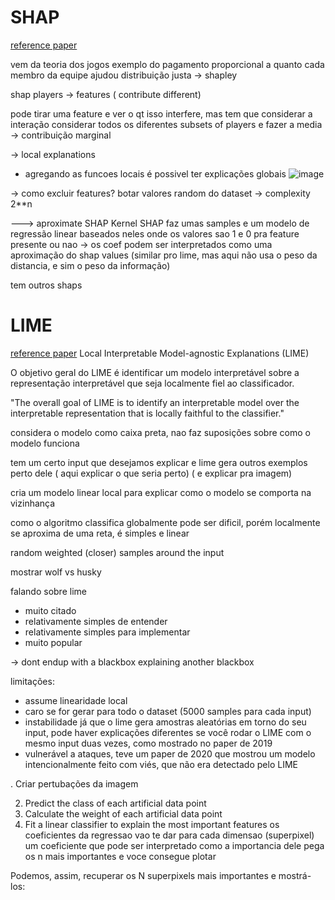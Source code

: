 # SHAP
[reference paper](https://repositorium.sdum.uminho.pt/bitstream/1822/23526/1/nsensitivity2.pdf)

vem da teoria dos jogos
exemplo do pagamento proporcional a quanto cada membro da equipe ajudou
distribuição justa -> shapley


shap 
players -> features ( contribute different)

pode tirar uma feature e ver o qt isso interfere, mas tem que considerar a interação
considerar todos os diferentes subsets of players e fazer a media
-> contribuição marginal

-> local explanations
- agregando as funcoes locais é possivel ter explicações globais
![image](https://github.com/ramon-m-machado/training-notes/assets/86575893/418cfc76-44aa-4dfd-bb4c-619d0014a418)

-> como excluir features? botar valores random do dataset 
-> complexity 2**n


---> aproximate SHAP
Kernel SHAP
faz umas samples e um modelo de regressão linear baseados neles
onde os valores sao 1 e 0 pra feature presente ou nao
-> os coef podem ser interpretados como uma aproximação do shap values
(similar pro lime, mas aqui não usa o peso da distancia, e sim o peso da informação)

tem outros shaps






# LIME
[reference paper](https://arxiv.org/pdf/1602.04938.pdf)
Local Interpretable Model-agnostic Explanations (LIME)

O objetivo geral do LIME é identificar um modelo interpretável sobre a representação interpretável que seja localmente fiel ao classificador.


"The overall goal of LIME is to identify an interpretable model over the interpretable representation that is locally faithful to the classifier."

considera o modelo como caixa preta, nao faz suposições sobre como o modelo funciona
 
 tem um certo input que desejamos explicar e lime gera outros exemplos perto dele
 ( aqui explicar o que seria perto)
 ( e explicar pra imagem)
 
 cria um modelo linear local para explicar como o modelo se comporta na vizinhança
 
 
 
 como o algoritmo classifica globalmente pode ser dificil, porém localmente se aproxima de uma reta, é simples e linear
 
 random weighted (closer) samples around the input
  
  
  mostrar wolf vs husky
  
  
falando sobre lime
- muito citado
- relativamente simples de entender
- relativamente simples para implementar
- muito popular


-> dont endup with a blackbox explaining another blackbox


limitações:
- assume linearidade local
- caro se for gerar para todo o dataset (5000 samples para cada input)
- instabilidade já que o lime gera amostras aleatórias em torno do seu input, pode haver explicações diferentes se você rodar o LIME com o mesmo input duas vezes, como mostrado no paper de 2019
- vulnerável a ataques, teve um paper de 2020 que mostrou um modelo intencionalmente feito com viés, que não era detectado pelo LIME

. Criar pertubações da imagem

2. Predict the class of each artificial data point
3. Calculate the weight of each artificial data point
4. Fit a linear classifier to explain the most important features
os coeficientes da regressao vao te dar para cada dimensao (superpixel) um coeficiente que pode ser interpretado como a importancia dele
pega os n mais importantes e voce consegue plotar

Podemos, assim, recuperar os N superpixels mais importantes e mostrá-los:
